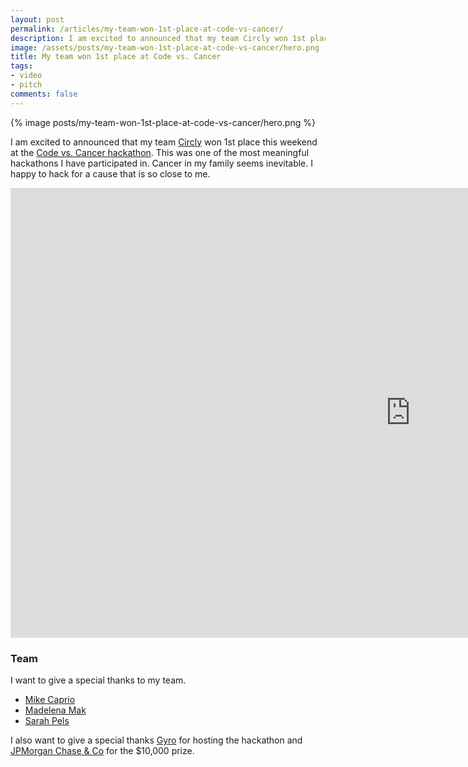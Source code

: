 ```yaml
---
layout: post
permalink: /articles/my-team-won-1st-place-at-code-vs-cancer/
description: I am excited to announced that my team Circly won 1st place this weekend at the Code vs. Cancer hackathon.
image: /assets/posts/my-team-won-1st-place-at-code-vs-cancer/hero.png
title: My team won 1st place at Code vs. Cancer
tags:
- video
- pitch
comments: false
---
```


<div class="hero">{% image posts/my-team-won-1st-place-at-code-vs-cancer/hero.png %}</div>

<p>I am excited to announced that my team <a href="http://circly.org/">Circly</a> won 1st place this weekend at the <a href="http://codersvscancer.splashthat.com/">Code vs. Cancer hackathon</a>. This was one of the most meaningful hackathons I have participated in. Cancer in my family seems inevitable. I happy to hack for a cause that is so close to me.</p>

<iframe width="1280" height="720" src="https://www.youtube.com/embed/EIfwwdese3M" frameborder="0" allowfullscreen></iframe>

<h3>Team</h3>
<p class="last">I want to give a special thanks to my team.</p>
<ul>
  <li><a href="https://twitter.com/mik3cap">Mike Caprio</a></li>
  <li><a href="https://twitter.com/madelenamak">Madelena Mak</a></li>
  <li><a href="https://www.linkedin.com/in/sarah-lebovitz-23037219">Sarah Pels</a></li>
</ul>

<p>I also want to give a special thanks <a href="http://www.gyro.com/">Gyro</a> for hosting the hackathon and <a href="http://www.jpmorganchase.com/">JPMorgan Chase &amp; Co</a> for the $10,000 prize.</p>
